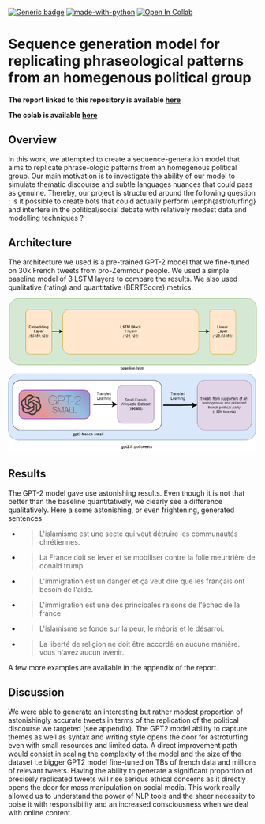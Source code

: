 [![Generic badge](https://img.shields.io/badge/ENSAE-ML%20for%20NLP-blue.svg)](https://shields.io/)
[![made-with-python](https://img.shields.io/badge/Made%20with-Python-red.svg)](#python) [![Open In Collab](https://colab.research.google.com/assets/colab-badge.svg)](https://colab.research.google.com/drive/1qrKfXM04D2GN3uQBcbMVCFrUkhhVlV3s?usp=sharing)

# Sequence generation model for replicating phraseological patterns from an homegenous political group

**The report linked to this repository is available [here](final_report.pdf)**

**The colab is available [here](https://colab.research.google.com/drive/1qrKfXM04D2GN3uQBcbMVCFrUkhhVlV3s?usp=sharing)**

## Overview
In this work, we attempted to create a sequence-generation model that aims to replicate phrase-ologic patterns from an homegenous
political group. Our main motivation is to investigate the ability of our model to simulate thematic discourse and subtle languages nuances that could pass as genuine. Thereby, our project is structured around the following question : is it possible to create bots that could actually perform \emph{astroturfing} and interfere in the political/social debate with relatively modest data and modelling techniques ?


## Architecture

The architecture we used is a pre-trained GPT-2 model that we fine-tuned on 30k French tweets from pro-Zemmour people. We used a simple baseline model of 3 LSTM layers to compare the results. We also used qualitative (rating) and quantitative (BERTScore) metrics.

![Alt text](img/models.png?raw=true "Architecture models")


## Results

The GPT-2 model gave use astonishing results. Even though it is not that better than the baseline quantitatively, we clearly see a difference qualitatively. 
Here a some astonishing, or even frightening, generated sentences

* >L'islamisme est une secte qui veut détruire les
communautés chrétiennes.
* >La France doit se lever et se mobiliser contre
la folie meurtrière de donald trump
* >L'immigration est un danger et ça veut dire
que les français ont besoin de l'aide.
* >L'immigration est une des principales raisons
de l'échec de la france
* >L'islamisme se fonde sur la peur, le mépris et
le désarroi.
* >La liberté de religion ne doit être accordé en
aucune manière. vous n'avez aucun avenir.

A few more examples are available in the appendix of the report.


## Discussion

We were able to generate an interesting but rather
modest proportion of astonishingly accurate
tweets in terms of the replication of the political
discourse we targeted (see appendix). The GPT2
model ability to capture themes as well as syntax
and writing style opens the door for astroturfing
even with small resources and limited data.
A direct improvement path would consist in
scaling the complexity of the model and the size
of the dataset i.e bigger GPT2 model fine-tuned
on TBs of french data and millions of relevant
tweets. Having the ability to generate a significant
proportion of precisely replicated tweets will rise
serious ethical concerns as it directly opens the
door for mass manipulation on social media. This
work really allowed us to understand the power of
NLP tools and the sheer necessity to poise it with
responsibility and an increased consciousness
when we deal with online content.
